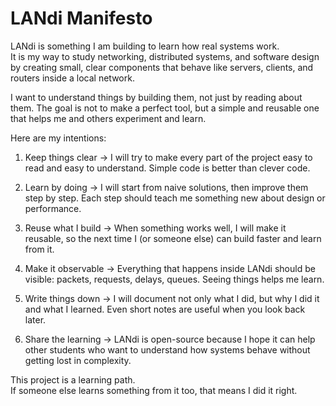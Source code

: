 # LANdi Manifesto

LANdi is something I am building to learn how real systems work.  
It is my way to study networking, distributed systems, and software design by creating
small, clear components that behave like servers, clients, and routers inside a local network.

I want to understand things by building them, not just by reading about them.
The goal is not to make a perfect tool, but a simple and reusable one that helps
me and others experiment and learn.

Here are my intentions:

1. Keep things clear ->
   I will try to make every part of the project easy to read and easy to understand.
   Simple code is better than clever code.

2. Learn by doing ->
   I will start from naive solutions, then improve them step by step.
   Each step should teach me something new about design or performance.

3. Reuse what I build ->
   When something works well, I will make it reusable, so the next time
   I (or someone else) can build faster and learn from it.

4. Make it observable ->
   Everything that happens inside LANdi should be visible:
   packets, requests, delays, queues. Seeing things helps me learn.

5. Write things down ->
   I will document not only what I did, but why I did it and what I learned.
   Even short notes are useful when you look back later.

6. Share the learning ->
   LANdi is open-source because I hope it can help other students
   who want to understand how systems behave without getting lost in complexity.

This project is a learning path.  
If someone else learns something from it too, that means I did it right.

